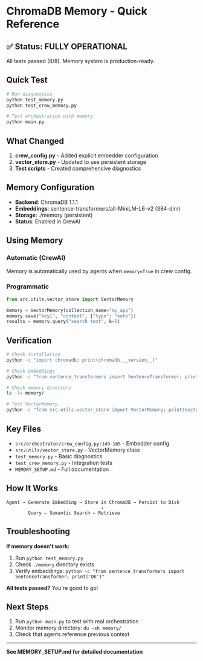 # ChromaDB Memory - Quick Reference

## ✅ Status: FULLY OPERATIONAL

All tests passed (8/8). Memory system is production-ready.

## Quick Test

```bash
# Run diagnostics
python test_memory.py
python test_crew_memory.py

# Test orchestration with memory
python main.py
```

## What Changed

1. **crew_config.py** - Added explicit embedder configuration
2. **vector_store.py** - Updated to use persistent storage
3. **Test scripts** - Created comprehensive diagnostics

## Memory Configuration

- **Backend**: ChromaDB 1.1.1
- **Embeddings**: sentence-transformers/all-MiniLM-L6-v2 (384-dim)
- **Storage**: ./memory (persistent)
- **Status**: Enabled in CrewAI

## Using Memory

### Automatic (CrewAI)
Memory is automatically used by agents when `memory=True` in crew config.

### Programmatic
```python
from src.utils.vector_store import VectorMemory

memory = VectorMemory(collection_name="my_app")
memory.save("key1", "content", {"type": "note"})
results = memory.query("search text", k=5)
```

## Verification

```bash
# Check installation
python -c "import chromadb; print(chromadb.__version__)"

# Check embeddings
python -c "from sentence_transformers import SentenceTransformer; print('OK')"

# Check memory directory
ls -la memory/

# Test VectorMemory
python -c "from src.utils.vector_store import VectorMemory; print(VectorMemory())"
```

## Key Files

- `src/orchestrator/crew_config.py:149-165` - Embedder config
- `src/utils/vector_store.py` - VectorMemory class
- `test_memory.py` - Basic diagnostics
- `test_crew_memory.py` - Integration tests
- `MEMORY_SETUP.md` - Full documentation

## How It Works

```
Agent → Generate Embedding → Store in ChromaDB → Persist to Disk
                                   ↓
        Query ← Semantic Search ← Retrieve
```

## Troubleshooting

**If memory doesn't work:**
1. Run `python test_memory.py`
2. Check `./memory` directory exists
3. Verify embeddings: `python -c "from sentence_transformers import SentenceTransformer; print('OK')"`

**All tests passed?** You're good to go!

## Next Steps

1. Run `python main.py` to test with real orchestration
2. Monitor memory directory: `du -sh memory/`
3. Check that agents reference previous context

---

**See MEMORY_SETUP.md for detailed documentation**
